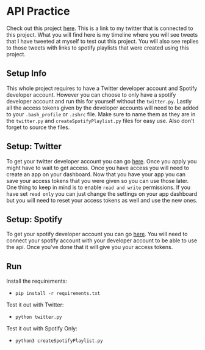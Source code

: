 # API Practice

Check out this project [here](https://twitter.com/_gg_bot). This is a link to my twitter that is connected to this project. What you will find here is my timeline where you will see tweets that I have tweeted at myself to test out this project. You will also see replies to those tweets with links to spotify playlists that were created using this project.


## Setup Info

This whole project requires to have a Twitter developer account and Spotify developer account. However you can choose to only have a spotify developer account and run this for yourself without the `twitter.py`. Lastly all the access tokens given by the developer accounts will need to be added to your `.bash_profile` or `.zshrc` file. Make sure to name them as they are in the `twitter.py` and `createSpotifyPlaylist.py` files for easy use. Also don't  forget to source the files. 


## Setup: Twitter

To get your twitter developer account you can go [here](https://developer.twitter.com/en/apply-for-access). Once you apply you might have to wait to get access. Once you have access you will need to create an app on your dashboard. Now that you have your app you can save your access tokens that you were given so you can use those later. One thing to keep in mind is to enable `read and write` permissions. If you have set `read only` you can just change the settings on your app dashboard but you will need to reset your access tokens as well and use the new ones.


## Setup: Spotify

To get your spotify developer account you can go [here](https://developer.spotify.com/dashboard/). You will need to connect your spotify account with your developer account to be able to use the api. Once you've done that it will give you your access tokens.


## Run 

Install the requirements:

- `pip install -r requirements.txt`

Test it out with Twitter:

- `python twitter.py`

Test it out with Spotify Only:

- `python3 createSpotifyPlaylist.py`


